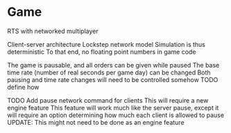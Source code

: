# Game

RTS with networked multiplayer

Client-server architecture
Lockstep network model
Simulation is thus deterministic
To that end, no floating point numbers in game code

The game is pausable, and all orders can be given while paused
The base time rate (number of real seconds per game day) can be changed
Both pausing and time rate changes will need to be controlled somehow TODO define how

TODO
Add pause network command for clients
This will require a new engine feature
This feature will work much like the server pause, except it will require an option determining how much each client
is allowed to pause
UPDATE: This might not need to be done as an engine feature
